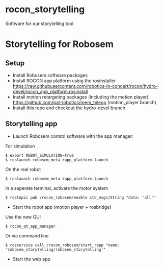 rocon_storytelling
==================

Software for our storytelling tool


# Storytelling for Robosem

## Setup

- Install Robosem software packages
- Install ROCON app platform using the rosinstaller https://raw.githubusercontent.com/robotics-in-concert/rocon/hydro-devel/rocon_app_platform.rosinstall
- Install motion retargeting packages (including the motion player): https://github.com/pal-robotics/reem_teleop (motion_player branch)
- Install this repo and checkout the hydro-devel branch

## Storytelling app

- Launch Robosem control software with the app manager:

For simulation

```
$ export ROBOT_SIMULATION=true
$ roslaunch robosem_meta rapp_platform.launch
```

On the real robot

```
$ roslaunch robosem_meta rapp_platform.launch
```

In a seperate terminal, activate the motor system

```
$ rostopic pub /rocon_robosem/enable std_msgs/String "data: 'all'"
```

- Start the robot app (motion player + rosbridge)

Use the new GUI

```
$ rocon_qt_app_manager 
```

Or via command line

```
$ rosservice call /rocon_robosem/start_rapp "name: 'robosem_storytelling/robosem_storytelling'"
```

- Start the web app
